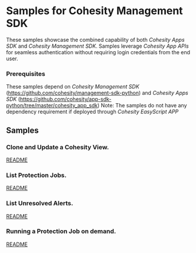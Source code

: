# Samples for Cohesity Management SDK

These samples showcase the combined capability of both *Cohesity Apps SDK* and *Cohesity Management SDK*.
Samples leverage *Cohesity App APIs* for seamless authentication without requiring login credentials from the end user.

### Prerequisites

These samples depend on *Cohesity Management SDK* (https://github.com/cohesity/management-sdk-python) and
*Cohesity Apps SDK* (https://github.com/cohesity/app-sdk-python/tree/master/cohesity_app_sdk)
Note: The samples do not have any dependency requirement if deployed through  *Cohesity EasyScript APP*

## Samples

### Clone and Update a Cohesity View.
[README](clone_and_update_view/README.md)

### List Protection Jobs.
[README](list_protection_jobs/README.md)

### List Unresolved Alerts.
[README](list_unresolved_alerts/README.md)

### Running a Protection Job on demand.
[README](on_demand_job_run/README.md)
